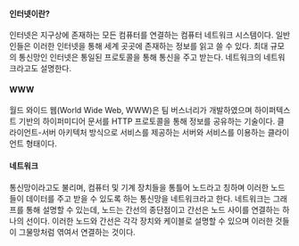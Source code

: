 #### 인터넷이란?
인터넷은 지구상에 존재하는 모든 컴퓨터를 연결하는 컴퓨터 네트워크 시스템이다. 일반인들은 이러한 인터넷을 통해 세계 곳곳에 존재하는 정보를 읽고 쓸 수 있다.
최대 규모의 통신망인 인터넷은 통일된 프로토콜을 통해 통신을 주고 받는다. 네트워크의 네트워크라고도 설명한다.
#### WWW
월드 와이드 웹(World Wide Web, WWW)은 팀 버스너리가 개발하였으며 하이퍼텍스트 기반의 하이퍼미디어 문서를 HTTP 프로토콜을 통해 정보를 공유하는 기술이다.
클라이언트-서버 아키텍처 방식으로 서비스를 제공하는 서버와 서비스를 이용하는 클라이언트 형태이다.
#### 네트워크
통신망이라고도 불리며, 컴퓨터 및 기계 장치들을 통틀어 노드라고 칭하며 이러한 노드들이 데이터를 주고 받을 수 있도록 하는 통신망을 네트워크라고 한다.
네트워크는 그래프를 통해 설명할 수 있는데, 노드는 간선의 종단점이고 간선은 노드 사이를 연결하는 하나의 선이다. 이러한 노드와 간선은 각각 장치와 케이블로 설명할 수 있으며 이러한 것들이 그물망처럼 엮여서 연결하는 것이다.